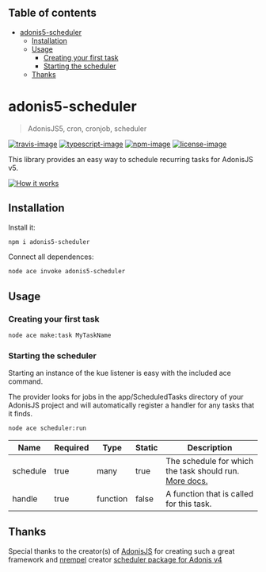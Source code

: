 <!-- START doctoc generated TOC please keep comment here to allow auto update -->
<!-- DON'T EDIT THIS SECTION, INSTEAD RE-RUN doctoc TO UPDATE -->
## Table of contents

- [adonis5-scheduler](#adonis5-scheduler)
  - [Installation](#installation)
  - [Usage](#usage)
    - [Creating your first task](#creating-your-first-task)
    - [Starting the scheduler](#starting-the-scheduler)
  - [Thanks](#thanks)

<!-- END doctoc generated TOC please keep comment here to allow auto update -->

# adonis5-scheduler
> AdonisJS5, cron, cronjob, scheduler

[![travis-image]][travis-url] [![typescript-image]][typescript-url] [![npm-image]][npm-url] [![license-image]][license-url]

This library provides an easy way to schedule recurring tasks for AdonisJS v5.

[![How it works](https://img.youtube.com/vi/QV1EXaaNXv4/0.jpg)](https://www.youtube.com/watch?v=QV1EXaaNXv4 "How it works")

## Installation
Install it:
```bash
npm i adonis5-scheduler
```

Connect all dependences:
```bash
node ace invoke adonis5-scheduler
```

## Usage

### Creating your first task

```bash
node ace make:task MyTaskName
```

### Starting the scheduler
Starting an instance of the kue listener is easy with the included ace command.

The provider looks for jobs in the app/ScheduledTasks directory of your AdonisJS project and will automatically register a handler for any tasks that it finds.
```sh
node ace scheduler:run
```

| Name        | Required | Type      | Static | Description                                           |
|-------------|----------|-----------|--------|--------------------------------------------------------|
| schedule    | true     | many      | true   | The schedule for which the task should run. [More docs.](https://github.com/node-schedule/node-schedule#cron-style-scheduling)      |
| handle      | true     | function  | false  | A function that is called for this task.               |

## Thanks

Special thanks to the creator(s) of [AdonisJS](http://adonisjs.com/) for creating such a great framework and [nrempel](https://github.com/nrempel) creator [scheduler package for Adonis v4](https://github.com/nrempel/adonis-scheduler)

[travis-image]: https://img.shields.io/travis/reg2005/adonis5-scheduler/master.svg?style=for-the-badge&logo=travis
[travis-url]: https://travis-ci.org/reg2005/adonis5-scheduler "travis"

[typescript-image]: https://img.shields.io/badge/Typescript-294E80.svg?style=for-the-badge&logo=typescript
[typescript-url]:  "typescript"

[npm-image]: https://img.shields.io/npm/v/adonis5-scheduler.svg?style=for-the-badge&logo=npm
[npm-url]: https://npmjs.org/package/adonis5-scheduler "npm"

[license-image]: https://img.shields.io/npm/l/adonis5-scheduler?color=blueviolet&style=for-the-badge
[license-url]: LICENSE.md "license"

